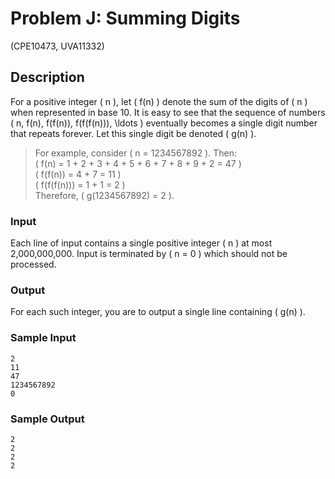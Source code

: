 # Problem J: Summing Digits

(CPE10473, UVA11332)

## Description

For a positive integer \( n \), let \( f(n) \) denote the sum of the digits of \( n \) when represented in base 10. It is easy to see that the sequence of numbers \( n, f(n), f(f(n)), f(f(f(n))), \ldots \) eventually becomes a single digit number that repeats forever. Let this single digit be denoted \( g(n) \).

> For example, consider \( n = 1234567892 \). Then:  
> \( f(n) = 1 + 2 + 3 + 4 + 5 + 6 + 7 + 8 + 9 + 2 = 47 \)  
> \( f(f(n)) = 4 + 7 = 11 \)  
> \( f(f(f(n))) = 1 + 1 = 2 \)  
> Therefore, \( g(1234567892) = 2 \).

### Input

Each line of input contains a single positive integer \( n \) at most 2,000,000,000. Input is terminated by \( n = 0 \) which should not be processed.

### Output

For each such integer, you are to output a single line containing \( g(n) \).

### Sample Input

```
2
11
47
1234567892
0
```

### Sample Output

```
2
2
2
2
```